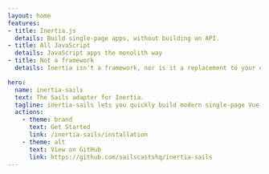 ```yaml
---
layout: home
features:
- title: Inertia.js
  details: Build single-page apps, without building an API.
- title: All JavaScript
  details: JavaScript apps the monolith way
- title: Not a framework
  details: Inertia isn't a framework, nor is it a replacement to your existing server-side or client-side frameworks. Rather, it's designed to work with them.

hero:
  name: inertia-sails
  text: The Sails adapter for Inertia.
  tagline: inertia-sails lets you quickly build modern single-page Vue, React and Svelte apps using Sails server-side routing and controllers.
  actions:
    - theme: brand
      text: Get Started
      link: /inertia-sails/installation
    - theme: alt
      text: View on GitHub
      link: https://github.com/sailscastshq/inertia-sails
---
```


